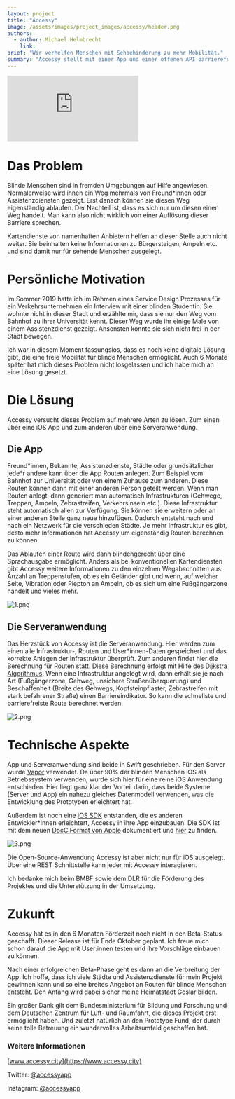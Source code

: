 ```yaml
---
layout: project
title: "Accessy"
image: /assets/images/project_images/accessy/header.png
authors:
  - author: Michael Helmbrecht
    link:
brief: "Wir verhelfen Menschen mit Sehbehinderung zu mehr Mobilität."
summary: "Accessy stellt mit einer App und einer offenen API barrierefreie Routen für Menschen mit Sehbeeinträchtigung bereit."
---
```


<div class="iframe-container">
    <iframe src="https://www.youtube-nocookie.com/embed/CJ11fJXwn2Q" frameborder="0" allow="accelerometer; autoplay; encrypted-media; gyroscope; picture-in-picture" allowfullscreen></iframe>
</div>

# Das Problem

Blinde Menschen sind in fremden Umgebungen auf Hilfe angewiesen. Normalerweise wird ihnen ein Weg mehrmals von Freund\*innen oder Assistenzdiensten gezeigt. Erst danach können sie diesen Weg eigenständig ablaufen. Der Nachteil ist, dass es sich nur um diesen einen Weg handelt. Man kann also nicht wirklich von einer Auflösung dieser Barriere sprechen.

Kartendienste von namenhaften Anbietern helfen an dieser Stelle auch nicht weiter. Sie beinhalten keine Informationen zu Bürgersteigen, Ampeln etc. und sind damit nur für sehende Menschen ausgelegt.

# Persönliche Motivation

Im Sommer 2019 hatte ich im Rahmen eines Service Design Prozesses für ein Verkehrsunternehmen ein Interview mit einer blinden Studentin. Sie wohnte nicht in dieser Stadt und erzählte mir, dass sie nur den Weg vom Bahnhof zu ihrer Universität kennt. Dieser Weg wurde ihr einige Male von einem Assistenzdienst gezeigt. Ansonsten konnte sie sich nicht frei in der Stadt bewegen.

Ich war in diesem Moment fassungslos, dass es noch keine digitale Lösung gibt, die eine freie Mobilität für blinde Menschen ermöglicht. Auch 6 Monate später hat mich dieses Problem nicht losgelassen und ich habe mich an eine Lösung gesetzt.

# Die Lösung

Accessy versucht dieses Problem auf mehrere Arten zu lösen. Zum einen über eine iOS App und zum anderen über eine Serveranwendung.

## Die App

Freund\*innen, Bekannte, Assistenzdienste, Städte oder grundsätzlicher jede\*r andere kann über die App Routen anlegen. Zum Beispiel vom Bahnhof zur Universität oder von einem Zuhause zum anderen. Diese Routen können dann mit einer anderen Person geteilt werden. Wenn man Routen anlegt, dann generiert man automatisch Infrastrukturen (Gehwege, Treppen, Ampeln, Zebrastreifen, Verkehrsinseln etc.). Diese Infrastruktur steht automatisch allen zur Verfügung. Sie können sie erweitern oder an einer anderen Stelle ganz neue hinzufügen. Dadurch entsteht nach und nach ein Netzwerk für die verschieden Städte. Je mehr Infrastruktur es gibt, desto mehr Informationen hat Accessy um eigenständig Routen berechnen zu können.

Das Ablaufen einer Route wird dann blindengerecht über eine Sprachausgabe ermöglicht. Anders als bei konventionellen Kartendiensten gibt Accessy weitere Informationen zu den einzelnen Wegabschnitten aus: Anzahl an Treppenstufen, ob es ein Geländer gibt und wenn, auf welcher Seite, Vibration oder Piepton an Ampeln, ob es sich um eine Fußgängerzone handelt und vieles mehr.

![1.png](/assets/images/project_images/accessy/1.png)

## Die Serveranwendung

Das Herzstück von Accessy ist die Serveranwendung. Hier werden zum einen alle Infrastruktur-, Routen und User\*innen-Daten gespeichert und das korrekte Anlegen der Infrastruktur überprüft. Zum anderen findet hier die Berechnung für Routen statt. Diese Berechnung erfolgt mit Hilfe des [Dijkstra Algorithmus](https://de.wikipedia.org/wiki/Dijkstra-Algorithmus). Wenn eine Infrastruktur angelegt wird, dann erhält sie je nach Art (Fußgängerzone, Gehweg, unsichere Straßenüberquerung) und Beschaffenheit (Breite des Gehwegs, Kopfsteinpflaster, Zebrastreifen mit stark befahrener Straße) einen Barriereindikator. So kann die schnellste und barrierefreiste Route berechnet werden.

![2.png](/assets/images/project_images/accessy/2.png)

# Technische Aspekte

App und Serveranwendung sind beide in Swift geschrieben. Für den Server wurde [Vapor](https://vapor.codes) verwendet. Da über 90% der blinden Menschen iOS als Betriebssystem verwenden, wurde sich hier für eine reine iOS Anwendung entschieden. Hier liegt ganz klar der Vorteil darin, dass beide Systeme (Server und App) ein nahezu gleiches Datenmodell verwenden, was die Entwicklung des Prototypen erleichtert hat.

Außerdem ist noch eine [iOS SDK](https://github.com/NeoGolightly/AccessySwiftSDK) entstanden, die es anderen Entwickler\*innen erleichtert, Accessy in ihre App einzubauen. Die SDK ist mit dem neuen [DocC Format von Apple](https://developer.apple.com/documentation/docc) dokumentiert und [hier](http://api.accessy.city/documentation/accessyswiftsdk) zu finden.

![3.png](/assets/images/project_images/accessy/3.png)

Die Open-Source-Anwendung Accessy ist aber nicht nur für iOS ausgelegt. Über eine REST Schnittstelle kann jeder mit Accessy interagieren.

Ich bedanke mich beim BMBF sowie dem DLR für die Förderung des Projektes und die Unterstützung in der Umsetzung.

# Zukunft

Accessy hat es in den 6 Monaten Förderzeit noch nicht in den Beta-Status geschafft. Dieser Release ist für Ende Oktober geplant. Ich freue mich schon darauf die App mit User:innen testen und ihre Vorschläge einbauen zu können.

Nach einer erfolgreichen Beta-Phase geht es dann an die Verbreitung der App. Ich hoffe, dass ich viele Städte und Assistenzdienste für mein Projekt gewinnen kann und so eine breites Angebot an Routen für blinde Menschen entsteht. Den Anfang wird dabei sicher meine Heimatstadt Goslar bilden.

Ein großer Dank gilt dem Bundesministerium für Bildung und Forschung und dem Deutschen Zentrum für Luft- und Raumfahrt, die dieses Projekt erst ermöglicht haben. Und zuletzt natürlich an den Prototype Fund, der durch seine tolle Betreuung ein wundervolles Arbeitsumfeld geschaffen hat.

### Weitere Informationen

[www.accessy.city](https://www.accessy.city)

Twitter: [@accessyapp](https://twitter.com/accessyapp)

Instagram: [@accessyapp](https://www.instagram.com/accessyapp/)
